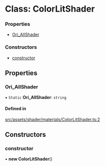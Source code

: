 # Class: ColorLitShader

### Properties

- [Ori\_AllShader](ColorLitShader.md#ori_allshader)

### Constructors

- [constructor](ColorLitShader.md#constructor)

## Properties

### Ori\_AllShader

▪ `Static` **Ori\_AllShader**: `string`

#### Defined in

[src/assets/shader/materials/ColorLitShader.ts:2](https://github.com/Orillusion/orillusion/blob/main/src/assets/shader/materials/ColorLitShader.ts#L2)

## Constructors

### constructor

• **new ColorLitShader**()
